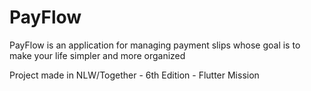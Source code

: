 # PayFlow

PayFlow is an application for managing payment slips whose goal is to make your life simpler and more organized

Project made in NLW/Together - 6th Edition - Flutter Mission
